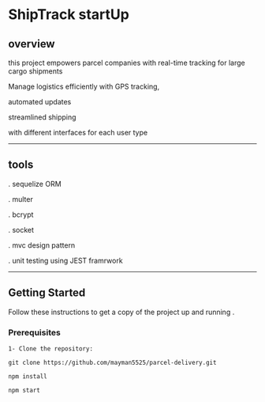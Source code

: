 # ShipTrack startUp
## overview

this project empowers parcel companies with real-time tracking for large cargo shipments

Manage logistics efficiently with GPS tracking,
 
automated updates

streamlined shipping 

with different interfaces for each user type
*** 
## tools

. sequelize ORM

. multer

. bcrypt

. socket

. mvc design pattern

. unit testing using JEST framrwork

***
## Getting Started

Follow these instructions to get a copy of the project up and running .

### Prerequisites

```
1- Clone the repository:

git clone https://github.com/mayman5525/parcel-delivery.git

```
```
npm install
```

```
npm start
```

